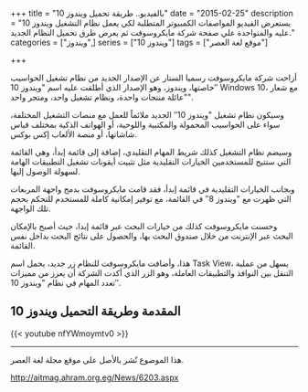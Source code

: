 +++
title = "بالفيديو.. طريقة تحميل ويندوز 10"
date = "2015-02-25"
description = "يستعرض الفيديو المواصفات الكمبيوتر المتطلبة لكي يعمل نظام التشغيل ويندوز 10 عليه والمتواجدة علي صفحة شركة مايكروسوفت ثم يعرض طرق تحميل النظام الجديد."
categories = ["ويندوز",]
series = ["ويندوز 10"]
tags = ["موقع لغة العصر"]

+++

أزاحت شركة مايكروسوفت رسميا الستار عن الإصدار الجديد من نظام تشغيل الحواسيب خاصتها، ويندوز، وهو الإصدار الذي أطلقت عليه اسم "ويندوز 10′′ Windows 10، مع شعار "عائلة منتجات واحدة، ونظام تشغيل واحد، ومتجر واحد".

وسيكون نظام تشغيل "ويندوز 10′′ الجديد ملائماً للعمل مع منصات التشغيل المختلفة، سواء على الحواسيب المحمولة والمكتبية واللوحية، أو الهواتف الذكية بمختلف قياس شاشاتها، أو منصة الألعاب إكس بوكس.

وسيضم نظام التشغيل كذلك شريط المهام التقليدي، إضافة إلى قائمة إبدأ، وهي القائمة التي ستتيح للمستخدمين الخيارات التقليدية مثل تثبيت أيقونات تشغيل التطبيقات الهامة لسهولة الوصول إليها.

وبجانب الخيارات التقليدية في قائمة إبدأ، فقد قامت مايكروسوفت بدمج واجهة المربعات التي ظهرت مع "ويندوز 8′′ في القائمة، مع توفير إمكانية كاملة للمستخدم للتحكم بحجم تلك الواجهة.

وحسنت مايكروسوفت كذلك من خيارات البحث عبر قائمة إبدا، حيث أصبح بالإمكان البحث عبر الإنترنت من خلال صندوق البحث بها، والحصول على نتائج البحث بداخل نفس القائمة.

هذا، وأضافت مايكروسوفت للنظام زر جديد، يحمل اسم Task View، يسهل من عملية التنقل بين النوافذ والتطبيقات العاملة، وهو الزر الذي أكدت الشركة أن يعزز من مميزات تعدد المهام في نظام "ويندوز 10′′.

## المقدمة وطريقة التحميل ويندوز 10

{{< youtube nfYWmoymtv0 >}}

---

هذا الموضوع نٌشر باﻷصل على موقع مجلة لغة العصر.

http://aitmag.ahram.org.eg/News/6203.aspx
